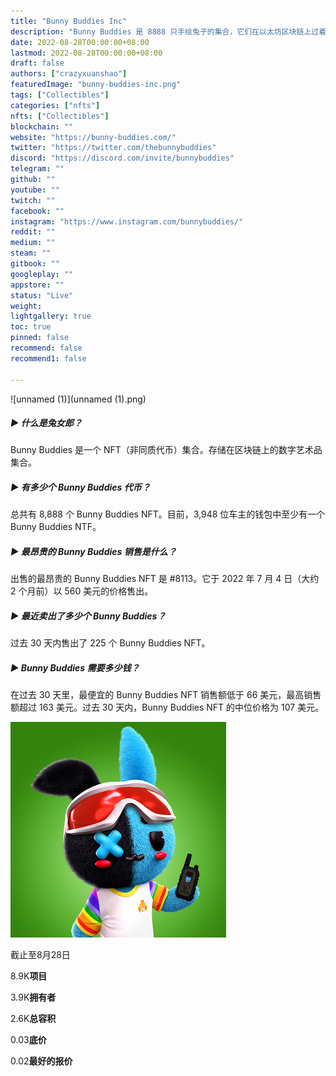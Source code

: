 ```yaml
---
title: "Bunny Buddies Inc"
description: "Bunny Buddies 是 8888 只手绘兔子的集合，它们在以太坊区块链上过着最美好的生活。由 Ryan Robinson 设计，这些具有疯狂美学和强烈个性的 NFT 正在接管元界。"
date: 2022-08-28T00:00:00+08:00
lastmod: 2022-08-28T00:00:00+08:00
draft: false
authors: ["crazyxuanshao"]
featuredImage: "bunny-buddies-inc.png"
tags: ["Collectibles"]
categories: ["nfts"]
nfts: ["Collectibles"]
blockchain: ""
website: "https://bunny-buddies.com/"
twitter: "https://twitter.com/thebunnybuddies"
discord: "https://discord.com/invite/bunnybuddies"
telegram: ""
github: ""
youtube: ""
twitch: ""
facebook: ""
instagram: "https://www.instagram.com/bunnybuddies/"
reddit: ""
medium: ""
steam: ""
gitbook: ""
googleplay: ""
appstore: ""
status: "Live"
weight: 
lightgallery: true
toc: true
pinned: false
recommend: false
recommend1: false

---
```


![unnamed (1)](unnamed (1).png)

##### ▶ 什么是兔女郎？

Bunny Buddies 是一个 NFT（非同质代币）集合。存储在区块链上的数字艺术品集合。

##### ▶ 有多少个 Bunny Buddies 代币？

总共有 8,888 个 Bunny Buddies NFT。目前，3,948 位车主的钱包中至少有一个 Bunny Buddies NTF。

##### ▶ 最昂贵的 Bunny Buddies 销售是什么？

出售的最昂贵的 Bunny Buddies NFT 是 #8113。它于 2022 年 7 月 4 日（大约 2 个月前）以 560 美元的价格售出。

##### ▶ 最近卖出了多少个 Bunny Buddies？

过去 30 天内售出了 225 个 Bunny Buddies NFT。

##### ▶ Bunny Buddies 需要多少钱？

在过去 30 天里，最便宜的 Bunny Buddies NFT 销售额低于 66 美元，最高销售额超过 163 美元。过去 30 天内，Bunny Buddies NFT 的中位价格为 107 美元。

![unnamed](unnamed.png)

截止至8月28日

8.9K**项目**

3.9K**拥有者**

2.6K**总容积**

0.03**底价**

0.02**最好的报价**